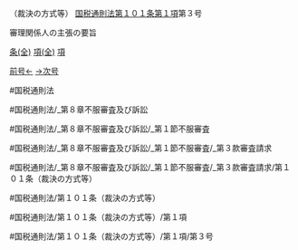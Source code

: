 （裁決の方式等）
[国税通則法第１０１条第１項](国税通則法＿＿＿＿＿第１０１条第１項)第３号

審理関係人の主張の要旨

[条(全)](国税通則法＿＿＿＿＿第１０１条_.md)    [項(全)](国税通則法＿＿＿＿＿第１０１条第１項_.md)    [項](国税通則法＿＿＿＿＿第１０１条第１項.md)

[前号←](国税通則法＿＿＿＿＿第１０１条第１項第２号.md)    [→次号](国税通則法＿＿＿＿＿第１０１条第１項第４号.md)

#国税通則法

#国税通則法/_第８章不服審査及び訴訟

#国税通則法/_第８章不服審査及び訴訟/_第１節不服審査

#国税通則法/_第８章不服審査及び訴訟/_第１節不服審査/_第３款審査請求

#国税通則法/_第８章不服審査及び訴訟/_第１節不服審査/_第３款審査請求/第１０１条（裁決の方式等）

#国税通則法/第１０１条（裁決の方式等）

#国税通則法/第１０１条（裁決の方式等）/第１項

#国税通則法/第１０１条（裁決の方式等）/第１項/第３号

